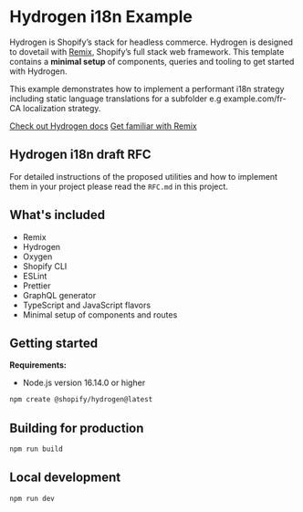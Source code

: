 # Hydrogen i18n Example

Hydrogen is Shopify’s stack for headless commerce. Hydrogen is designed to dovetail with [Remix](https://remix.run/), Shopify’s full stack web framework. This template contains a **minimal setup** of components, queries and tooling to get started with Hydrogen.

This example demonstrates how to implement a performant i18n strategy including static language
translations for a subfolder e.g example.com/fr-CA localization strategy.

[Check out Hydrogen docs](https://shopify.dev/custom-storefronts/hydrogen)
[Get familiar with Remix](https://remix.run/docs/en/v1)

## Hydrogen i18n draft RFC

For detailed instructions of the proposed utilities and how to implement them in your project
please read the `RFC.md` in this project.

## What's included

- Remix
- Hydrogen
- Oxygen
- Shopify CLI
- ESLint
- Prettier
- GraphQL generator
- TypeScript and JavaScript flavors
- Minimal setup of components and routes

## Getting started

**Requirements:**

- Node.js version 16.14.0 or higher

```bash
npm create @shopify/hydrogen@latest
```

## Building for production

```bash
npm run build
```

## Local development

```bash
npm run dev
```
